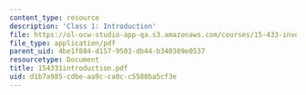 ```yaml
---
content_type: resource
description: 'Class 1: Introduction'
file: https://ol-ocw-studio-app-qa.s3.amazonaws.com/courses/15-433-investments-spring-2003/d1b7a985cdbeaa9cca0cc5580ba5cf3e_154331introduction.pdf
file_type: application/pdf
parent_uid: 4be1f884-d157-9503-db44-b340309e0537
resourcetype: Document
title: 154331introduction.pdf
uid: d1b7a985-cdbe-aa9c-ca0c-c5580ba5cf3e
---
```

